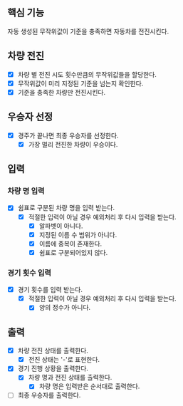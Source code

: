 ## 핵심 기능
자동 생성된 무작위값이 기준을 충족하면 자동차를 전진시킨다.

## 차량 전진
- [x] 차량 별 전진 시도 횟수만큼의 무작위값들을 할당한다.
- [x] 무작위값이 미리 지정된 기준을 넘는지 확인한다.
- [x] 기준을 충족한 차량만 전진시킨다.

## 우승자 선정
- [x] 경주가 끝나면 최종 우승자를 선정한다.
  - [x] 가장 멀리 전진한 차량이 우승이다.

## 입력
### 차량 명 입력
- [x] 쉼표로 구분된 차량 명을 입력 받는다.
  - [x] 적절한 입력이 아닐 경우 예외처리 후 다시 입력을 받는다.
    - [x] 알파벳이 아니다.
    - [x] 지정된 이름 수 범위가 아니다.
    - [x] 이름에 중복이 존재한다.
    - [x] 쉼표로 구분되어있지 않다.
### 경기 횟수 입력
- [x] 경기 횟수를 입력 받는다.
  - [x] 적절한 입력이 아닐 경우 예외처리 후 다시 입력을 받는다.
    - [x] 양의 정수가 아니다.

## 출력
- [x] 차량 전진 상태를 출력한다.
  - [x] 전진 상태는 '-'로 표현한다.
- [x] 경기 진행 상황을 출력한다.
  - [x] 차량 명과 전진 상태를 출력한다.
    - [x] 차량 명은 입력받은 순서대로 출력한다.
- [ ] 최종 우승자를 출력한다.